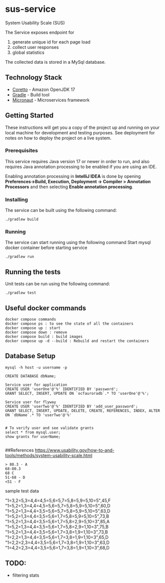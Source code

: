 # sus-service
System Usability Scale (SUS)

The Service exposes endpoint for

1. generate unique id for each page load
2. collect user responses
3. global statistics

The collected data is stored in a MySql database.

## Technology Stack

* [Coretto](https://docs.aws.amazon.com/corretto/latest/corretto-17-ug/what-is-corretto-17.html) - Amazon OpenJDK 17
* [Gradle](https://gradle.org/) - Build tool
* [Micronaut](https://micronaut.io/) - Microservices framework

## Getting Started

These instructions will get you a copy of the project up and running on your local machine for development and testing
purposes. See deployment for notes on how to deploy the project on a live system.

### Prerequisites

This service requires Java version 17 or newer in order to run, and also requires Java annotation processing to be
enabled if you are using an IDE.

Enabling annotation processing in **IntelliJ IDEA** is done by opening
**Preferences->Build, Execution, Deployment -> Compiler > Annotation Processors** and then
selecting **Enable annotation processing**.

### Installing

The service can be built using the following command:

```
./gradlew build
```

### Running

The service can start running using the following command
Start mysql docker container before starting service
```
./gradlew run
```

## Running the tests

Unit tests can be run using the following command:

```
./gradlew test
```

## Useful docker commands
```
docker compose commands
docker compose ps : to see the state of all the containers
docker compose up : start
docker compose down : remove
docker compose build : build images
docker compose up -d --build : Rebuild and restart the containers
```

## Database Setup
```
mysql -h host -u username -p

CREATE DATABASE dbName;

Service user for application
CREATE USER 'userOne'@'%' IDENTIFIED BY 'password';
GRANT SELECT, INSERT, UPDATE ON `ocfauroradb`.* TO 'userOne'@'%';

Service user for flyway
CREATE USER 'userTwo'@'%' IDENTIFIED BY 'add_user_password';
GRANT SELECT, INSERT, UPDATE, DELETE, CREATE, REFERENCES, INDEX, ALTER ON `dbName`.* TO 'userTwo'@'%'


# To verify user and see validate grants
select * from mysql.user;
show grants for userName;


```
##References
https://www.usability.gov/how-to-and-tools/methods/system-usability-scale.html

```
> 80.3 - A
68-80.3
68 C
51-68 - D
<51 - F
```

sample test data

"1=3,2=5,3=4,4=4,5=5,6=5,7=5,8=5,9=5,10=5",45,F
"1=5,2=1,3=4,4=4,5=5,6=5,7=5,8=5,9=5,10=5",60,D
"1=5,2=1,3=4,4=3,5=5,6=5,7=5,8=5,9=5,10=5",63,D
"1=5,2=1,3=4,4=3,5=5,6=1,7=5,8=5,9=5,10=5",73,B
"1=5,2=1,3=4,4=3,5=5,6=1,7=5,8=2,9=5,10=3",85,A
"1=5,2=1,3=4,4=3,5=5,6=1,7=5,8=2,9=1,10=3",75,B
"1=5,2=1,3=4,4=3,5=5,6=1,7=3,8=1,9=1,10=3",73,B
"1=2,2=1,3=4,4=3,5=5,6=1,7=3,8=1,9=1,10=3",65,D
"1=2,2=2,3=4,4=3,5=5,6=1,7=3,8=1,9=1,10=3",63,D
"1=4,2=2,3=4,4=3,5=5,6=1,7=3,8=1,9=1,10=3",68,D

## TODO:
- filtering stats